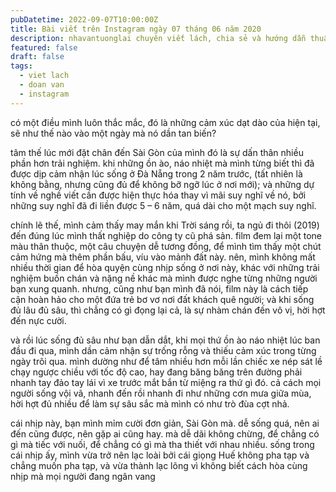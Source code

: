 ```yaml
---
pubDatetime: 2022-09-07T10:00:00Z
title: Bài viết trên Instagram ngày 07 tháng 06 năm 2020
description: nhavantuonglai chuyên viết lách, chia sẻ và hướng dẫn thuần thục khi thực hành viết lách qua những bài chia sẻ trên Instagram chính thức.
featured: false
draft: false
tags:
  - viet lach
  - doan van
  - instagram
---
```


có một điều mình luôn thắc mắc, đó là những cảm xúc dạt dào của hiện tại, sẽ như thế nào vào một ngày mà nó dần tan biến?

tâm thế lúc mới đặt chân đến Sài Gòn của mình đó là sự dấn thân nhiều phần hơn trải nghiệm. khi những ồn ào, náo nhiệt mà mình từng biết thì đã được dịp cảm nhận lúc sống ở Đà Nẵng trong 2 năm trước, (tất nhiên là không bằng, nhưng cũng đủ để không bỡ ngỡ lúc ở nơi mới); và những dự tính về nghề viết cần được hiện thực hóa thay vì mãi suy nghĩ về nó, bởi những suy nghĩ đã đi liền được 5 – 6 năm, quá dài cho một mạch suy nghĩ.

chính lẽ thế, mình cảm thấy may mắn khi Trời sáng rồi, ta ngủ đi thôi (2019) đến đúng lúc mình thất nghiệp do công ty cũ phá sản. film đem lại một tone màu thân thuộc, một câu chuyện dễ tương đồng, để mình tìm thấy một chút cảm hứng mà thêm phần bấu, víu vào mảnh đất này. nên, mình không mất nhiều thời gian để hòa quyện cùng nhịp sống ở nơi này, khác với những trải nghiệm buồn chán và nặng nề khác mà mình được nghe từng những người bạn xung quanh. nhưng, cũng như bạn mình đã nói, film này là cách tiếp cận hoàn hảo cho một đứa trẻ bơ vơ nơi đất khách quê người; và khi sống đủ lâu đủ sâu, thì chẳng có gì đọng lại cả, là sự nhàm chán đến vô vị, hời hợt đến nực cười.

và rồi lúc sống đủ sâu như bạn dẫn dắt, khi mọi thứ ồn ào náo nhiệt lúc ban đầu đi qua, mình dần cảm nhận sự trống rỗng và thiếu cảm xúc trong từng ngày trôi qua. mình dường như để tâm nhiều hơn mỗi lần chiếc xe nép sát lề chạy ngược chiều với tốc độ cao, hay đang băng băng trên đường phải nhanh tay đảo tay lái vì xe trước mắt bắn từ miệng ra thứ gì đó. cả cách mọi người sống vội vã, nhanh đến rồi nhanh đi như những cơn mưa giữa mùa, hời hợt đủ nhiều để làm sự sâu sắc mà mình có như trò đùa cợt nhả.

cái nhịp này, bạn mình mỉm cười đơn giản, Sài Gòn mà. dễ sống quá, nên ai đến cũng được, nên gặp ai cũng hay. mà dễ dãi không chừng, để chẳng có gì mà tiếc với nuối, để chẳng có gì mà tha thiết với nhau nhiều. sống trong cái nhịp ấy, mình vừa trở nên lạc loài bởi cái giọng Huế không pha tạp và chẳng muốn pha tạp, và vừa thành lạc lõng vì không biết cách hòa cùng nhịp mà mọi người đang ngân vang
